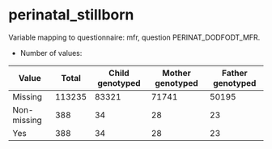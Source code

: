 # perinatal_stillborn
Variable mapping to questionnaire: mfr, question PERINAT_DODFODT_MFR.
- Number of values:

| Value | Total | Child genotyped | Mother genotyped | Father genotyped |
| ----- | ----- | --------------- | ---------------- | ---------------- |
| Missing | 113235 | 83321 | 71741 | 50195 |
| Non-missing | 388 | 34 | 28 | 23 |
| Yes | 388 | 34 | 28 |23 |



